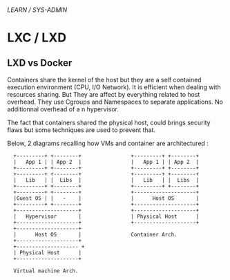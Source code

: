 ###### LEARN / SYS-ADMIN

# LXC / LXD 

## LXD vs Docker

Containers share the kernel of the host but they are a self contained execution  environment (CPU, I/O Network). It is efficient when dealing with resources sharing. But They are affect by everything related to host overhead. They use Cgroups and Namespaces to separate applications. No additionnal overhead of a n hypervisor.

The fact that containers shared the physical host, could brings security flaws but some techniques are used to prevent that.

Below, 2 diagrams recalling how VMs and container are architectured : 

```
  +---------+ +--------+                +---------+ +--------+
  |   App 1 | | App 2  |                |   App 1 | | App 2  |
  +---------+ +--------+                +---------+ +--------+
  +---------+ +--------+                +---------+ +--------+
  |   Lib   | |  Libs  |                |   Lib   | |  Libs  |
  +---------+ +--------+                +---------+ +--------+
  +---------+ +--------+                +--------------------+
  |Guest OS | |   -    |                |      Host OS       |
  +---------+ +--------+                +--------------------+
  +--------------------+                +--------------------+
  |   Hypervisor       |                | Physical Host      |
  +--------------------+                +--------------------+
  +--------------------+
  |      Host OS       |                Container Arch.
  +--------------------+
  +-------------------- +
  | Physical Host      |
  +--------------------+

  Virtual machine Arch.
```
